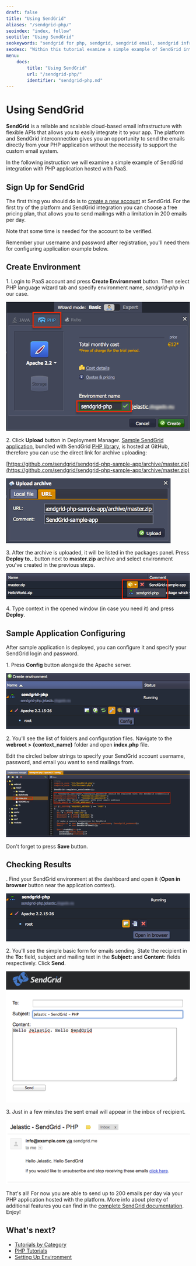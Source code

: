 ```yaml
---
draft: false
title: "Using SendGrid"
aliases: "/sendgrid-php/"
seoindex: "index, follow"
seotitle: "Using SendGrid"
seokeywords: "sendgrid for php, sendgrid, sengdrid email, sendgrid infrastructure, php with sendgrid, sendgrid with php, sendgrid integration, sendgrid infrastructure"
seodesc: "Within this tutorial examine a simple example of SendGrid integration with PHP application hosted with PaaS."
menu:
    docs:
        title: "Using SendGrid"
        url: "/sendgrid-php/"
        identifier: "sendgrid-php.md"
---
```


# Using SendGrid

**SendGrid** is a reliable and scalable cloud-based email infrastructure with flexible APIs that allows you to easily integrate it to your app. The platform and SendGrid interconnection gives you an opportunity to send the emails directly from your PHP application without the necessity to support the custom email system.

In the following instruction we will examine a simple example of SendGrid integration with PHP application hosted with PaaS.


## Sign Up for SendGrid

The first thing you should do is to [create a new account](http://sendgrid.com/partner/jelastic) at SendGrid. For the first try of the platform and SendGrid integration you can choose a free pricing plan, that allows you to send mailings with a limitation in 200 emails per day.

Note that some time is needed for the account to be verified.

Remember your username and password after registration, you'll need them for configuring application example below.


## Create Environment

1\. Login to PaaS account and press **Create Environment** button. Then select PHP language wizard tab and specify environment name, *sendgrid-php* in our case.

![create sendgrid environment](create-environment.png)

2\. Click **Upload** button in Deployment Manager. [Sample SendGrid application](https://github.com/sendgrid/sendgrid-php-sample-app), bundled with SendGrid [PHP library](https://github.com/sendgrid/sendgrid-php), is hosted at GitHub, therefore you can use the direct link for archive uploading:

[https://github.com/sendgrid/sendgrid-php-sample-app/archive/master.zip](https://github.com/sendgrid/sendgrid-php-sample-app/archive/master.zip)

![upload sendgrid](upload-sendgrid.png)

3\. After the archive is uploaded, it will be listed in the packages panel. Press **Deploy to..** button next to **master.zip** archive and select environment you've created in the previous steps.

![deploy sendgrid](deploy-sendgrid.png)

4\. Type context in the opened window (in case you need it) and press **Deploy**.


## Sample Application Configuring

After sample application is deployed, you can configure it and specify your SendGrid login and password.

1\. Press **Config** button alongside the Apache server.

![apache configuration](apache-configuration.png)

2\. You'll see the list of folders and configuration files. Navigate to the **webroot &gt; {context_name}** folder and open **index.php** file.

Edit the circled below strings to specify your SendGrid account username, password, and email you want to send mailings from.

![sendgrid settings](sendgrid-settings.png)

Don't forget to press **Save** button.


## Checking Results

\. Find your SendGrid environment at the dashboard and open it (**Open in browser** button near the application context).

![open sendgrid](open-sendgrid.png)

2\. You'll see the simple basic form for emails sending. State the recipient in the **To:** field, subject and mailing text in the **Subject:** and **Content:** fields respectively. Click **Send**.

![sending sendgrid form](sending-form.png)

3\. Just in a few minutes the sent email will appear in the inbox of recipient.

![sendgrid email](sendgrid-email.png)

That's all! For now you are able to send up to 200 emails per day via your PHP application hosted with the platform. More info about plenty of additional features you can find in the [complete SendGrid documentation](http://sendgrid.com/). Enjoy!


## What's next?

* [Tutorials by Category](/tutorials-by-category/)
* [PHP Tutorials](/php-tutorials/)
* [Setting Up Environment](/setting-up-environment/)